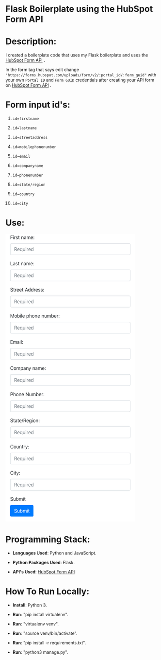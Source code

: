 # Flask Boilerplate using the HubSpot Form API

# Description: 

I created a boilerplate code that uses my Flask boilerplate and uses the [HubSpot Form API] . 

In the form tag that says edit change `"https://forms.hubspot.com/uploads/form/v2/:portal_id/:form_guid"` with your own `Portal ID` and `Form GUID` credentials after creating your API form on [HubSpot Form API] .

# Form input id's:

1. `id=firstname`

2. `id=lastname`

3. `id=streetaddress`

4. `id=mobilephonenumber`

5. `id=email`

6. `id=companyname`

7. `id=phonenumber`

8. `id=state/region`

9. `id=country`

10. `id=city`

# Use:

![Imade of website](https://raw.githubusercontent.com/al11588/HubSpotFormAPIBoilerplate/master/image.png?token=AFM1uH6B3p4BSI3heU7BQdwopjyk9F2Aks5b-lm5wA%3D%3D)

# Programming Stack: 
*	**Languages Used**: Python and JavaScript.

*	**Python Packages Used**: Flask.

*	**API's Used**: [HubSpot Form API]

# How To Run Locally:

*	**Install**: Python 3.

*	**Run**: "pip install virtualenv".

*	**Run**: "virtualenv venv".

*	**Run**: "source venv/bin/activate".

*	**Run**: "pip install -r requirements.txt".

*	**Run**: "python3 manage.py".

[HubSpot Form API]:https://developers.hubspot.com/docs/methods/forms/submit_form


